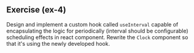 ## Exercise (ex-4)

Design and implement a custom hook called `useInterval` capable of encapsulating the logic for periodically (interval should be configurable) scheduling effects in react component. Rewrite the `Clock` component so that it's using the newly developed hook.
